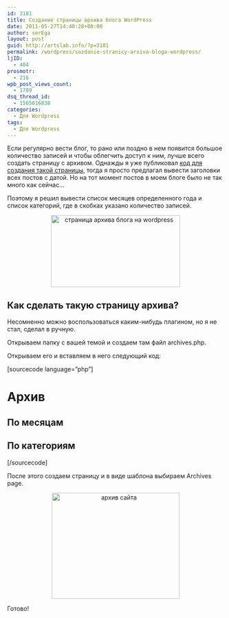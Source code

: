 ```yaml
---
id: 3181
title: Создание страницы архива блога WordPress
date: 2011-05-27T14:40:28+00:00
author: serEga
layout: post
guid: http://artslab.info/?p=3181
permalink: /wordpress/sozdanie-stranicy-arxiva-bloga-wordpress/
ljID:
  - 404
prosmotr:
  - 216
wpb_post_views_count:
  - 1789
dsq_thread_id:
  - 1565016838
categories:
  - Для Wordpress
tags:
  - Для Wordpress
---
```

Если регулярно вести блог, то рано или поздно в нем появится большое количество записей и чтобы облегчить доступ к ним, лучше всего создать страницу с архивом. Однажды я уже публиковал [код для создания такой страницы](http://artslab.info/wordpress/sozdanie-stranitsyi-arhiva-v-wordpress/), тогда я просто предлагал вывести заголовки всех постов с датой. Но на тот момент постов в моем блоге было не так много как сейчас&#8230;

Поэтому я решил вывести список месяцев определенного года и список категорий, где в скобках указано количество записей.

<center>
  <a href="http://googledrive.com/host/0B9lHVSSSdxdxd0hjdUdmRzY3Tjg/archive_page.jpg"><img src="http://googledrive.com/host/0B9lHVSSSdxdxd0hjdUdmRzY3Tjg/archive_page-300x167.jpg" alt="страница архива блога на wordpress" title="archive_page" width="300" height="167" class="alignnone size-medium wp-image-3184" srcset="http://googledrive.com/host/0B9lHVSSSdxdxd0hjdUdmRzY3Tjg/archive_page-300x167.jpg 300w, http://googledrive.com/host/0B9lHVSSSdxdxd0hjdUdmRzY3Tjg/archive_page.jpg 535w" sizes="(max-width: 300px) 100vw, 300px" /></a>
</center>

## Как сделать такую страницу архива?

<!--more-->

Несомненно можно воспользоваться каким-нибудь плагином, но я не стал, сделал в ручную.

Открываем папку с вашей темой и создаем там файл archives.php.

Открываем его и вставляем в него следующий код:

[sourcecode language=&#8221;php&#8221;]

<?php
/*
Template Name: Archive
*/
?>



<?php get_header(); ?>

# Архив

## По месяцам

<?php wp_get_archives('show_post_count=1'); ?>



## По категориям

<?php wp_list_cats('hierarchical=0&#038;optioncount=1&#038;show_count=1'); ?>

<?php get_sidebar(); ?>



<?php get_footer(); ?>[/sourcecode]

После этого создаем страницу и в виде шаблона выбираем Archives page.

<center>
  <img src="http://googledrive.com/host/0B9lHVSSSdxdxd0hjdUdmRzY3Tjg/archive.jpg" alt="архив сайта" title="archive" width="297" height="246" class="alignnone size-full wp-image-3183" />
</center>

Готово!